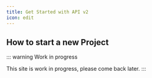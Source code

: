 ```yaml
---
title: Get Started with API v2
icon: edit
---
```


## How to start a new Project

::: warning Work in progress

This site is work in progress, please come back later.
:::

